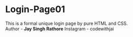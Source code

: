 # Login-Page01
This is a formal unique login page by pure HTML and CSS.
<br>
Author - <b>Jay Singh Rathore</b>
Instagram - codewithjai